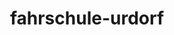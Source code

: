 ---
_schema: default
title: fahrschule-urdorf
seo:
  description: Starte jetzt mit der Fahrschule Loyal Urdorf deine Fahrausbildung. Faire Preise, flexible Fahrstunden und erfahrene Fahrlehrer:innen – einfach online anmelden!
  title: Fahrschule in Urdorf | Schnell und sicher zum Führerschein
  keywords:
    - fahrschule urdorf
    - fahrstunden urdorf
    - fahrlehrer urdorf
  openGraph:
    title: Fahrschule in Urdorf | Schnell und sicher zum Führerschein
    description: Starte jetzt mit der Fahrschule Loyal Urdorf deine Fahrausbildung. Faire Preise, flexible Fahrstunden und erfahrene Fahrlehrer:innen – einfach online anmelden!
    url: https://www.fahrschuleloyal.ch/fahrschule-urdorf
    type: website
    images:
      url: https://www.fahrschuleloyal.ch/loyal.logo.cdr.svg
  canonical: https://www.fahrschuleloyal.ch/fahrschule-urdorf
  metadatabase: https://www.fahrschuleloyal.ch/fahrschule-urdorf
seo_blocks:
  category: "Fahrschule Urdorf"
  data:
    image:
      image_path: "/close-up-view-driving-instructor-holding-checklist-while-background-female-student-steering-driving-car_shrink.webp"
      alt_text: "fahrlehrer erklärt schülerin etwas im auto"
    upperparagraph: "Willkommen bei der Fahrschule Loyal in Urdorf! Unsere moderne Fahrschule bietet dir eine umfassende und individuelle Ausbildung zum Führerausweis – mit einem erfahrenen Team, das sich auf deine Bedürfnisse einstellt. Viele Fahrschüler:innen aus Urdorf und Umgebung haben mit uns erfolgreich ihre Prüfung bestanden. Jetzt bist du an der Reihe!"
    lowerparagraph: ""
  sections:
    - title: "Fahrstunden in Urdorf – ab 59.– CHF!"
      text: "Beginne deine Fahrausbildung in Urdorf mit einer Probestunde für nur 59 Franken. So lernst du uns und unseren Unterrichtsstil ganz entspannt kennen. Unsere geduldigen und professionellen Fahrlehrer:innen begleiten dich Schritt für Schritt auf deinem Weg zum Führerschein – sicher, verständlich und mit dem Fokus auf deinen Lernerfolg."
    - title: "Führerschein machen in Urdorf – ganz entspannt"
      text: "Bei uns bekommst du alles aus einer Hand: Fahrstunden, Verkehrskundeunterricht (VKU) und Nothelferkurs. Wir legen Wert auf eine angenehme Lernatmosphäre, in der du dich wohlfühlst und optimal auf die Theorie- und Praxisprüfung vorbereitet wirst. Ob im Zentrum von Urdorf oder in der Umgebung – wir kennen die Prüfungsstrecken und machen dich fit dafür."
    - title: "Jetzt unverbindlich anmelden"
      text: "Melde dich jetzt bei der Fahrschule Loyal in Urdorf an – online oder telefonisch. Gemeinsam erstellen wir deinen individuellen Ausbildungsplan und begleiten dich auf dem Weg zu deinem Führerausweis. Starte noch heute und profitiere von unserer Erfahrung und unserem Engagement für deinen Erfolg!"
contact_block:
  questionText: "Hast du Fragen oder benötigst du weitere Informationen?"
  welcomeText: "Wir freuen uns auf deine Kontaktaufnahme."
  phone: "+41 78 800 90 91"
  mail: "info@fahrschuleloyal.ch"
---